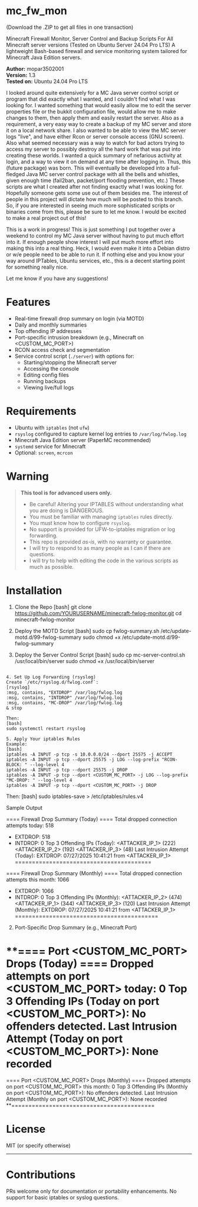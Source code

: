 # mc_fw_mon

(Download the .ZIP to get all files in one transaction)

Minecraft Firewall Monitor, Server Control and Backup Scripts
For All Minecraft server versions (Tested on Ubuntu Server 24.04 Pro LTS)
A lightweight Bash-based firewall and service monitoring system tailored for Minecraft Java Edition servers.

**Author:** mopar3502001  
**Version:** 1.3  
**Tested on:** Ubuntu 24.04 Pro LTS

I looked around quite extensively for a MC Java server control script or program that did exactly what I wanted, and I
couldn't find what I was looking for. I wanted something that would easily allow me to edit the server properties file
or the bukkit configuration file, would allow me to make changes to them, then apply them and easily restart the server.
Also as a requirement, a very easy way to create a backup of my MC server and store it on a local network share. I also
wanted to be able to view the MC server logs "live", and have either Rcon or server console access (GNU screen). Also what
seemed necessary was a way to watch for bad actors trying to access my server to possibly destroy all the hard work that
was put into creating these worlds. I wanted a quick summary of nefarious activity at login, and a way to view it on demand
at any time after logging in. Thus, this (future package) was born. This will eventually be developed into a full-fledged
Java MC server control package with all the bells and whistles, given enough time (fail2ban, packet/port flooding prevention, etc.)
These scripts are what I created after not finding exactly what I was looking for. Hopefully someone gets some use out of
them besides me. The interest of people in this project will dictate how much will be posted to this branch. So, if you are
interested in seeing much more sophisticated scripts or binaries come from this, please be sure to let me know.
I would be excited to make a real project out of this!

This is a work in progress! This is just something I put together over a weekend to control my MC Java server without having
to put much effort into it. If enough people show interest I will put much more effort into making this into a real thing.
Heck, I would even make it into a Debian distro or w/e people need to be able to run it. If nothing else and you know your
way around IPTables, Ubuntu services, etc., this is a decent starting point for something really nice.

Let me know if you have any suggestions!

# Features

- Real-time firewall drop summary on login (via MOTD)
- Daily and monthly summaries
- Top offending IP addresses
- Port-specific intrusion breakdown (e.g., Minecraft on <CUSTOM_MC_PORT>)
- RCON access check and segmentation
- Service control script (`./server`) with options for:
  - Starting/stopping the Minecraft server
  - Accessing the console
  - Editing config files
  - Running backups
  - Viewing live/full logs
  
# Requirements

- Ubuntu with `iptables` (not `ufw`)
- `rsyslog` configured to capture kernel log entries to `/var/log/fwlog.log`
- Minecraft Java Edition server (PaperMC recommended)
- `systemd` service for Minecraft
- Optional: `screen`, `mcrcon`

# Warning

> **This tool is for advanced users only.**
> - Be careful! Altering your IPTABLES without understanding what you are doing is DANGEROUS.
> - You must be familiar with managing `iptables` rules directly.
> - You must know how to configure `rsyslog`.
> - No support is provided for UFW-to-iptables migration or log forwarding.
> - This repo is provided *as-is*, with no warranty or guarantee.
> - I will try to respond to as many people as I can if there are questions.
> - I will try to help with editing the code in the various scripts as much as possible.

# Installation

1. Clone the Repo
[bash]
git clone https://github.com/YOURUSERNAME/minecraft-fwlog-monitor.git
cd minecraft-fwlog-monitor

2. Deploy the MOTD Script
[bash]
sudo cp fwlog-summary.sh /etc/update-motd.d/99-fwlog-summary
sudo chmod +x /etc/update-motd.d/99-fwlog-summary

3. Deploy the Server Control Script
[bash]
sudo cp mc-server-control.sh /usr/local/bin/server
sudo chmod +x /usr/local/bin/server
```

4. Set Up Log Forwarding (rsyslog)
Create `/etc/rsyslog.d/fwlog.conf`:
[rsyslog]
:msg, contains, "EXTDROP" /var/log/fwlog.log
:msg, contains, "INTDROP" /var/log/fwlog.log
:msg, contains, "MC-DROP" /var/log/fwlog.log
& stop

Then:
[bash]
sudo systemctl restart rsyslog

5. Apply Your iptables Rules
Example:
[bash]
iptables -A INPUT -p tcp -s 10.0.0.0/24 --dport 25575 -j ACCEPT
iptables -A INPUT -p tcp --dport 25575 -j LOG --log-prefix "RCON-BLOCK: " --log-level 4
iptables -A INPUT -p tcp --dport 25575 -j DROP
iptables -A INPUT -p tcp --dport <CUSTOM_MC_PORT> -j LOG --log-prefix "MC-DROP: " --log-level 4
iptables -A INPUT -p tcp --dport <CUSTOM_MC_PORT> -j DROP
```
Then:
[bash]
sudo iptables-save > /etc/iptables/rules.v4

Sample Output

==== Firewall Drop Summary (Today) ====
Total dropped connection attempts today: 518
 - EXTDROP: 518
 - INTDROP: 0
Top 3 Offending IPs (Today):
 <ATTACKER_IP_1> (222)
 <ATTACKER_IP_2> (192)
 <ATTACKER_IP_3> (48)
Last Intrusion Attempt (Today):
 EXTDROP: 07/27/2025 10:41:21 from <ATTACKER_IP_1>
========================================

==== Firewall Drop Summary (Monthly) ====
Total dropped connection attempts this month: 1066
 - EXTDROP: 1066
 - INTDROP: 0
Top 3 Offending IPs (Monthly):
 <ATTACKER_IP_2> (474)
 <ATTACKER_IP_1> (344)
 <ATTACKER_IP_3> (120)
Last Intrusion Attempt (Monthly):
 EXTDROP: 07/27/2025 10:41:21 from <ATTACKER_IP_1>
==========================================

2. Port-Specific Drop Summary (e.g., Minecraft Port)

**==== Port <CUSTOM_MC_PORT> Drops (Today) ====
Dropped attempts on port <CUSTOM_MC_PORT> today: 0
Top 3 Offending IPs (Today on port <CUSTOM_MC_PORT>):
 No offenders detected.
Last Intrusion Attempt (Today on port <CUSTOM_MC_PORT>):
 None recorded
========================================

==== Port <CUSTOM_MC_PORT> Drops (Monthly) ====
Dropped attempts on port <CUSTOM_MC_PORT> this month: 0
Top 3 Offending IPs (Monthly on port <CUSTOM_MC_PORT>):
 No offenders detected.
Last Intrusion Attempt (Monthly on port <CUSTOM_MC_PORT>):
 None recorded
**==========================================

# License
MIT (or specify otherwise)

---

# Contributions
PRs welcome only for documentation or portability enhancements. No support for basic iptables or syslog questions.
